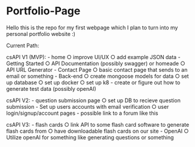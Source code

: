 # Portfolio-Page

Hello this is the repo for my first webpage which I plan to turn into my personal portfolio website :)

Current Path: 

csAPI V1 (MVP):
	- home
		○ improve UI/UX 
		○ add example JSON data
	- Getting Started
		○ API Documentation (possibly swagger) or homeade
		○ API URL Generator
	- Contact Page
		○ basic contact page that sends to an email or something
	- Back-end
		○ create mongoose models for data
		○ set up database
		○ set up docker
		○ set up k8
	- create or figure out how to generate test data (possibly openAI)

csAPI V2:
	- question submission page
		○ set up DB to recieve question submission
	- Set up users accounts with email verification
		○ user login/signup/account pages
	- possible link to a forum like this

csAPI V3:
	- flash cards
		○ link API to some flash card software to generate flash cards from
		○ have downloadable flash cards on our site
	- OpenAI
		○ Utilize openAI for something like generating questions or something 
